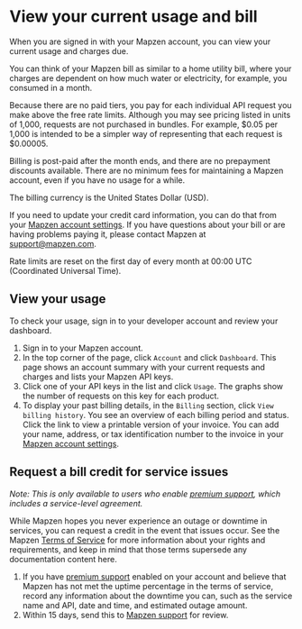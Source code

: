 # View your current usage and bill

When you are signed in with your Mapzen account, you can view your current usage and charges due.

You can think of your Mapzen bill as similar to a home utility bill, where your charges are dependent on how much water or electricity, for example, you consumed in a month.

Because there are no paid tiers, you pay for each individual API request you make above the free rate limits. Although you may see pricing listed in units of 1,000, requests are not purchased in bundles. For example, $0.05 per 1,000 is intended to be a simpler way of representing that each request is $0.00005.

Billing is post-paid after the month ends, and there are no prepayment discounts available. There are no minimum fees for maintaining a Mapzen account, even if you have no usage for a while.

The billing currency is the United States Dollar (USD).

If you need to update your credit card information, you can do that from your [Mapzen account settings](account-settings.md#add-your-payment-method). If you have questions about your bill or are having problems paying it, please contact Mapzen at support@mapzen.com.

Rate limits are reset on the first day of every month at 00:00 UTC (Coordinated Universal Time).

## View your usage

To check your usage, sign in to your developer account and review your dashboard.

1. Sign in to your Mapzen account.
2. In the top corner of the page, click `Account` and click `Dashboard`. This page shows an account summary with your current requests and charges and lists your Mapzen API keys.
3. Click one of your API keys in the list and click `Usage`. The graphs show the number of requests on this key for each product.
4. To display your past billing details, in the `Billing` section, click `View billing history`. You see an overview of each billing period and status. Click the link to view a printable version of your invoice. You can add your name, address, or tax identification number to the invoice in your [Mapzen account settings](account-settings.md#add-your-payment-method).

## Request a bill credit for service issues

_Note: This is only available to users who enable [premium support](account-settings.md#enable-premium-support), which includes a service-level agreement._

While Mapzen hopes you never experience an outage or downtime in services, you can request a credit in the event that issues occur. See the Mapzen [Terms of Service](https://mapzen.com/terms/) for more information about your rights and requirements, and keep in mind that those terms supersede any documentation content here.

1. If you have [premium support](account-settings.md#enable-premium-support) enabled on your account and believe that Mapzen has not met the uptime percentage in the terms of service, record any information about the downtime you can, such as the service name and API, date and time, and estimated outage amount.
2. Within 15 days, send this to [Mapzen support](mailto:hello@mapzen.com) for review.
